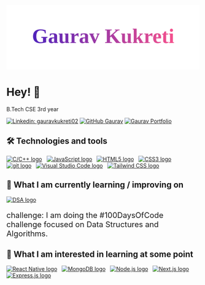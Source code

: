 ![Gaurav Kukreti](./name.svg)

# Hey! 👋

B.Tech CSE 3rd year

[![Linkedin: gauravkukreti02](https://img.shields.io/badge/gauravkukreti-blue?style=flat-square&logo=Linkedin&logoColor=white&link=https://www.linkedin.com/in/gauravkukreti02/)](https://www.linkedin.com/in/gauravkukreti02/)
[![GitHub Gaurav](https://img.shields.io/github/followers/GauravKukreti?label=follow&style=social)](https://github.com/GauravKukreti)
[![Gaurav Portfolio](https://img.shields.io/badge/-Portfolio-%23D33CEA)](https://gauravkukreti.github.io/portfolio-react-app/)

## 🛠 Technologies and tools

<a name="learning-now"></a>

[<img src="https://img.shields.io/badge/-C%2FC%2B%2B-282C34" alt="C/C++ logo" title="C/C++" height="25" />][tech_tools_anchor]
&nbsp;
[<img src="https://img.shields.io/badge/JavaScript-282C34?logo=javascript&logoColor=F7DF1E" alt="JavaScript logo" title="JavaScript" height="25" />][tech_tools_anchor]
&nbsp;
[<img src="https://img.shields.io/badge/HTML5-282C34?logo=html5&logoColor=E34F26" alt="HTML5 logo" title="HTML5" height="25" />][tech_tools_anchor]
&nbsp;
[<img src="https://img.shields.io/badge/CSS3-282C34?logo=css3&logoColor=1572B6" alt="CSS3 logo" title="CSS3" height="25" />][tech_tools_anchor]
&nbsp;
[<img src="https://img.shields.io/badge/git-282C34?logo=git&logoColor=F05032" alt="git logo" title="git" height="25" />][tech_tools_anchor]
&nbsp;
[<img src="https://img.shields.io/badge/VS%20Code-282C34?logo=visual-studio-code&logoColor=007ACC" alt="Visual Studio Code logo" title="Visual Studio Code" height="25" />][tech_tools_anchor]
&nbsp;
[<img src="https://img.shields.io/badge/Tailwind%20CSS-282C34?logo=tailwind-css&logoColor=38B2AC" alt="Tailwind CSS logo" title="Tailwind CSS" height="25" />][learning_next_anchor]
&nbsp;

<a name="learning-next"></a>

## 📖 What I am currently learning / improving on

[<img src="https://img.shields.io/badge/-Data%20Structures%20and%20Algorithms-282C34" alt="DSA logo" title="DSA" height="25" />][tech_tools_anchor]
&nbsp;

<p style="font-size:20px">challenge: I am doing the #100DaysOfCode challenge focused on Data Structures and Algorithms.</p>

## 👾 What I am interested in learning at some point

[<img src="https://img.shields.io/badge/React Native-282C34?logo=react&logoColor=61DAFB" alt="React Native logo" title="React Native" height="25" />][tech_tools_anchor]
&nbsp;
[<img src="https://img.shields.io/badge/MongoDB-282C34?logo=mongodb&logoColor=47A248" alt="MongoDB logo" title="MongoDB" height="25" />][learning_next_anchor]
&nbsp;
[<img src="https://img.shields.io/badge/Node.js-282C34?logo=node.js&logoColor=339933" alt="Node.js logo" title="Node.js" height="25" />][learning_next_anchor]
&nbsp;
[<img src="https://img.shields.io/badge/Next.js-282C34?logo=next.js&logoColor=FFFFFF" alt="Next.js logo" title="Next.js" height="25" />][learning_next_anchor]
&nbsp;
[<img src="https://img.shields.io/badge/Express-282C34?logo=express&logoColor=FFFFFF" alt="Express.js logo" title="Express.js" height="25" />][learning_next_anchor]

[tech_tools_anchor]: #bonjour--
[learning_now_anchor]: #learning-now
[learning_next_anchor]: #learning-next
